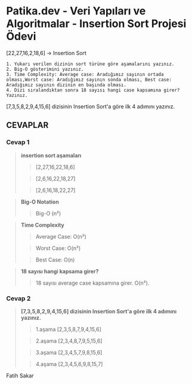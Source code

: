 # Patika.dev - Veri Yapıları ve Algoritmalar - Insertion Sort Projesi Ödevi

[22,27,16,2,18,6] -> Insertion Sort

    1. Yukarı verilen dizinin sort türüne göre aşamalarını yazınız.
    2. Big-O gösterimini yazınız.
    3. Time Complexity: Average case: Aradığımız sayının ortada olması,Worst case: Aradığımız sayının sonda olması, Best case: Aradığımız sayının dizinin en başında olması.
    4. Dizi sıralandıktan sonra 18 sayısı hangi case kapsamına girer? Yazınız.


[7,3,5,8,2,9,4,15,6] dizisinin Insertion Sort'a göre ilk 4 adımını yazınız.


## CEVAPLAR
### Cevap 1
>**insertion sort aşamaları**
>
>>[2,27,16,22,18,6]
>
>>[2,6,16,22,18,27]
>
>>[2,6,16,18,22,27]

>**Big-O Notation**
>
>>Big-O (n²)

>**Time Complexity**
>
>>Average Case: O(n²)
>
>>Worst Case: O(n²)
>
>>Best Case: O(n)

>**18 sayısı hangi kapsama girer?**
>
>>18 sayısı average case kapsamına girer. O(n²).

### Cevap 2
>**[7,3,5,8,2,9,4,15,6] dizisinin Insertion Sort'a göre ilk 4 adımını yazınız.**
>
>>1.aşama [2,3,5,8,7,9,4,15,6]
>
>>2.aşama [2,3,4,8,7,9,5,15,6]
>
>>3.aşama [2,3,4,5,7,9,8,15,6]
>
>>4.aşama [2,3,4,5,6,9,8,15,7]


Fatih Sakar